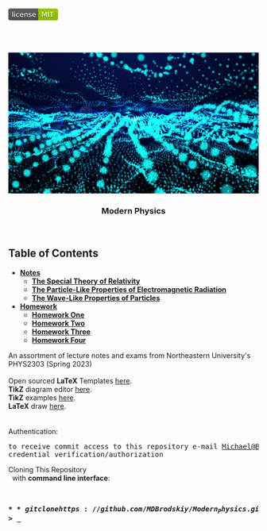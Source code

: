 <!-- PROJECT LOGO -->
<br />
<p align="left">
  <a href="https://github.com/MDBrodskiy/Modern_Physics/tree/master/LICENSE">
    <img src="images/LicenseImage.svg" alt="license" width="100" height="24"></a>
</p>
<br/>
<br/>

<!-- BACKGROUND & TITLE -->
<p align="center">
  <a href="https://github.com/MDBrodskiy/Modern_Physics">
    <img src="images/background.png" alt="background">
  </a>
  <h3 align="center">Modern Physics</h3>
<br />
</p>

<!-- TABLE OF CONTENTS -->
## Table of Contents

* [**Notes**](https://github.com/MDBrodskiy/Modern_Physics/tree/master/Notes/)
    * [**The Special Theory of Relativity**](https://github.com/MDBrodskiy/Modern_Physics/tree/master/Notes/Section1.pdf)
    * [**The Particle-Like Properties of Electromagnetic Radiation**](https://github.com/MDBrodskiy/Modern_Physics/tree/master/Notes/Section2.pdf)
    * [**The Wave-Like Properties of Particles**](https://github.com/MDBrodskiy/Modern_Physics/tree/master/Notes/Section3.pdf)
* [**Homework**](https://github.com/MDBrodskiy/Modern_Physics/tree/master/Homework/)
    * [**Homework One**](https://github.com/MDBrodskiy/Modern_Physics/tree/master/Homework/Homework1.pdf)
    * [**Homework Two**](https://github.com/MDBrodskiy/Modern_Physics/tree/master/Homework/Homework2.pdf)
    * [**Homework Three**](https://github.com/MDBrodskiy/Modern_Physics/tree/master/Homework/Homework3.pdf)
    * [**Homework Four**](https://github.com/MDBrodskiy/Modern_Physics/tree/master/Homework/Homework4.pdf)

<!--
  * [**Chapter 1**](#Notes/Chapter\ 1)
* [**Exams**](#Exams)
* [**Projects**](#Projects)
-->


An assortment of lecture notes and exams from Northeastern University's PHYS2303 (Spring 2023)
<br/> <br/> 
Open sourced **LaTeX** Templates [here](https://www.latextemplates.com/).
<br/>
**TikZ** diagram editor [here](https://www.mathcha.io/editor).
<br/>
**TikZ** examples [here](https://www.texample.net/tikz/example).
<br/>
**LaTeX** draw [here](https://www.latexdraw.com/).
<br/> <br/> <br/>
Authentication:   
    <pre>to receive commit access to this repository e-mail Michael@Brodskiy.com for credential verification/authorization</pre>

Cloning This Repository
</br>&nbsp;&nbsp;with **command line interface**:
    <pre>    
    **$** git clone https://github.com/MDBrodskiy/Modern_Physics.git    
    **$** **>**  **_**
    </pre>
